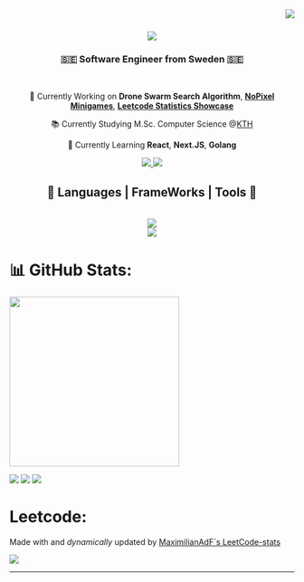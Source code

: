 <img align="right" src="https://visitcount.itsvg.in/api?id=MaximilianAdF&icon=0&color=0">

<h1 align="center">
  <a href="https://git.io/typing-svg">
    <img src="https://readme-typing-svg.herokuapp.com?font=Fira+Code&duration=3000&pause=1000&color=F7F7F7&center=true&vCenter=true&random=false&width=500&height=70&lines=Maximilian;Alvim+de+Faria"/>
  </a>
</h1>

<h3 align="center">🇸🇪 Software Engineer from Sweden 🇸🇪</h3>

<br/>

<div align="center">
  
  💼 Currently Working on **Drone Swarm Search Algorithm**, **[NoPixel Minigames](https://github.com/MaximilianAdF/NoPixel-MiniGames-4.0)**, **[Leetcode Statistics Showcase](https://github.com/MaximilianAdF/Leetcode-Stats)**
  
  📚 Currently Studying M.Sc. Computer Science @<a href="https://github.com/KTH">KTH</a>
  
  🌱 Currently Learning **React**, **Next.JS**, **Golang**

</div>

<div align="center">
  <a href="mailto:maximilian.adf@gmail.com" target="_blank">
    <img src="https://img.shields.io/badge/Gmail-333333?style=for-the-badge&logo=gmail&logoColor=red" target="_blank" />
  </a>
  <a href="https://linkedin.com/in/maximilian-alvim-de-faria-151948241" target="_blank">
    <img src="https://img.shields.io/badge/LinkedIn-333333?style=for-the-badge&logo=linkedin&logoColor=blue" target="_blank">
  </a>
</div>

<h2 align="center">🧩 Languages | FrameWorks | Tools 🧩</h2>
<br/>
<div align="center">
  <a href="https://skillicons.dev">
    <img src="https://skillicons.dev/icons?i=nodejs,github,vscode,express,react"><br/>
    <img src="https://skillicons.dev/icons?i=java,javascript,typescript,html,css,git,golang,c,python">
  </a>
</div>

# 📊 GitHub Stats:
<img src="https://github-readme-stats.vercel.app/api?username=MaximilianAdF&theme=dark&hide_border=false&include_all_commits=false&count_private=false" width="300px">

![](https://github-readme-stats.vercel.app/api?username=MaximilianAdF&theme=dark&hide_border=false&include_all_commits=false&count_private=false) ![](https://github-readme-streak-stats.herokuapp.com/?user=MaximilianAdF&theme=dark&hide_border=false) ![](https://github-readme-stats.vercel.app/api/top-langs/?username=MaximilianAdF&theme=dark&hide_border=false&include_all_commits=false&count_private=false&layout=compact)

# Leetcode:
Made with and *dynamically* updated by [MaximilianAdF´s LeetCode-stats](https://github.com/MaximilianAdF/Leetcode-Stats)

![](https://leetcode-stats-inky.vercel.app/?username=Makimi)

---
